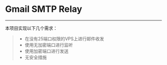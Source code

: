# Gmail SMTP Relay

------

本项目实现以下几个需求：

> * 在没有25端口权限的VPS上进行邮件收发
> * 使用无加密端口进行监听
> * 使用加密端口进行发送
> * 无安全措施